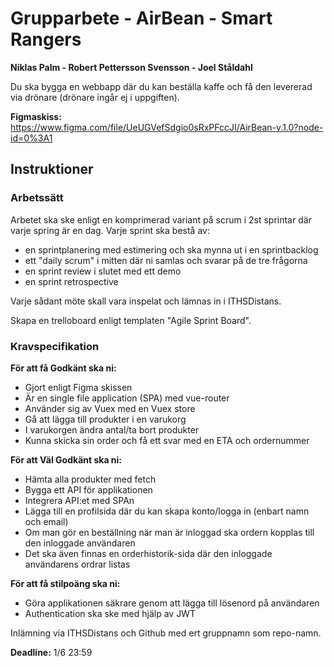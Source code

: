 # Grupparbete - AirBean - Smart Rangers

**Niklas Palm - Robert Pettersson Svensson - Joel Ståldahl**

Du ska bygga en webbapp där du kan beställa kaffe och få den levererad via drönare (drönare ingår ej i uppgiften).

**Figmaskiss:** https://www.figma.com/file/UeUGVefSdgio0sRxPFccJI/AirBean-v.1.0?node-id=0%3A1

## Instruktioner

### Arbetssätt
Arbetet ska ske enligt en komprimerad variant på scrum i 2st sprintar där varje spring är en dag. Varje sprint ska bestå av:

* en sprintplanering med estimering och ska mynna ut i en sprintbacklog
* ett "daily scrum" i mitten där ni samlas och svarar på de tre frågorna
* en sprint review i slutet med ett demo
* en sprint retrospective

Varje sådant möte skall vara inspelat och lämnas in i ITHSDistans.

Skapa en trelloboard enligt templaten "Agile Sprint Board".

### Kravspecifikation

**För att få Godkänt ska ni:**
* Gjort enligt Figma skissen
* Är en single file application (SPA) med vue-router
* Använder sig av Vuex med en Vuex store
* Gå att lägga till produkter i en varukorg
* I varukorgen ändra antal/ta bort produkter
* Kunna skicka sin order och få ett svar med en ETA och ordernummer

**För att Väl Godkänt ska ni:**
* Hämta alla produkter med fetch
* Bygga ett API för applikationen
* Integrera API:et med SPAn
* Lägga till en profilsida där du kan skapa konto/logga in (enbart namn och email)
* Om man gör en beställning när man är inloggad ska ordern kopplas till den inloggade användaren
* Det ska även finnas en orderhistorik-sida där den inloggade användarens ordrar listas

**För att få stilpoäng ska ni:**
* Göra applikationen säkrare genom att lägga till lösenord på användaren
* Authentication ska ske med hjälp av JWT

Inlämning via ITHSDistans och Github med ert gruppnamn som repo-namn.

**Deadline:** 1/6 23:59

